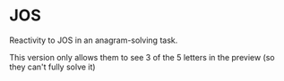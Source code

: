 # JOS
Reactivity to JOS in an anagram-solving task.

This version only allows them to see 3 of the 5 letters in the preview (so they can't fully solve it)


